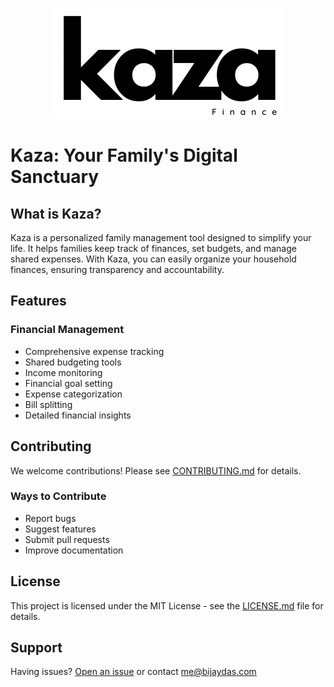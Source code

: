 <p align="center"><a href="https://github.com/bijaydas/kaza" _targe="blank"><img src="public/logo.png"></a></p>


# Kaza: Your Family's Digital Sanctuary

## What is Kaza?

Kaza is a personalized family management tool designed to simplify your life. It helps families keep track of finances, set budgets, and manage shared expenses. With Kaza, you can easily organize your household finances, ensuring transparency and accountability.

## Features

### Financial Management
- Comprehensive expense tracking
- Shared budgeting tools
- Income monitoring
- Financial goal setting
- Expense categorization
- Bill splitting
- Detailed financial insights

## Contributing

We welcome contributions! Please see [CONTRIBUTING.md](CONTRIBUTING.md) for details.

### Ways to Contribute
- Report bugs
- Suggest features
- Submit pull requests
- Improve documentation

## License

This project is licensed under the MIT License - see the [LICENSE.md](LICENSE.md) file for details.

## Support

Having issues? [Open an issue](https://github.com/bijaydas/kaza/issues) or contact me@bijaydas.com

